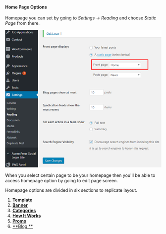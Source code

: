 #### Home Page Options

Homepage you can set by going to _Settings -&gt; Reading_ and choose _Static Page_ from there.

![](/assets/85.png)

When you select certain page to be your homepage then you'll be able to access homepage option by going to edit page screen.

Homepage options are divided in six sections to replicate layout.

1. [**Template**](/theme-options/page-specific-options/home-page-options/template.md)
2. [**Banner**](/theme-options/page-specific-options/home-page-options/banner.md)
3. [**Categories**](/theme-options/page-specific-options/home-page-options/categories.md)
4. [**How It Works**](/theme-options/page-specific-options/home-page-options/how-it-works.md)
5. [**Promo**](/theme-options/page-specific-options/home-page-options/promo.md)
6. [**Blog **](/theme-options/page-specific-options/home-page-options/blog.md)



